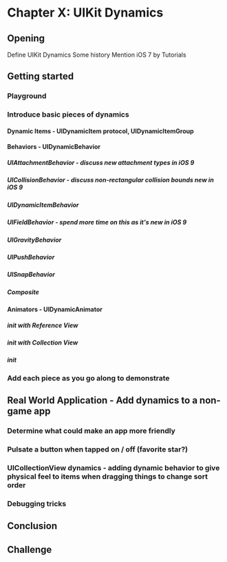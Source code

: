 # Chapter X: UIKit Dynamics

## Opening
Define UIKit Dynamics
Some history
Mention iOS 7 by Tutorials
## Getting started
### Playground
### Introduce basic pieces of dynamics
#### Dynamic Items - UIDynamicItem protocol, UIDynamicItemGroup
#### Behaviors - UIDynamicBehavior
##### UIAttachmentBehavior - discuss new attachment types in iOS 9
##### UICollisionBehavior - discuss non-rectangular collision bounds new in iOS 9
##### UIDynamicItemBehavior
##### UIFieldBehavior - spend more time on this as it's new in iOS 9
##### UIGravityBehavior
##### UIPushBehavior
##### UISnapBehavior
##### Composite
#### Animators - UIDynamicAnimator
##### init with Reference View
##### init with Collection View
##### init
### Add each piece as you go along to demonstrate
## Real World Application - Add dynamics to a non-game app
### Determine what could make an app more friendly
### Pulsate a button when tapped on / off (favorite star?)
### UICollectionView dynamics - adding dynamic behavior to give physical feel to items when dragging things to change sort order
### Debugging tricks
## Conclusion
## Challenge